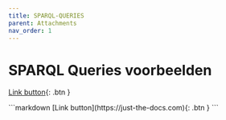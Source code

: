 ```yaml
---
title: SPARQL-QUERIES
parent: Attachments
nav_order: 1
---
```


# SPARQL Queries voorbeelden

<div class="code-example" markdown="1">

<div class="code-example" markdown="1">

[Link button](https://just-the-docs.com){: .btn }

</div>
```markdown
[Link button](https://just-the-docs.com){: .btn }
```
